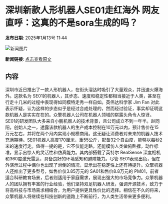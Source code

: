 # 深圳新款人形机器人SE01走红海外 网友直呼：这真的不是sora生成的吗？

**发布日期**: 2025年1月13号 11:44

![新闻图片](https://pic.chinaz.com/thumb/2025/0113/25011311443309400333.jpg)

**新闻链接**: [点击查看原文](https://www.aibase.com/zh/news/14660)

## 内容

深圳市近日推出了一款人形机器人，在街头溜达时吸引了大量观众，并迅速火爆海外。这款名为 SE01的机器人，其步态、速度和稳定性都相当接近于人类，甚至在行走十几米的过程中表现得如同模特走秀一样自如。英伟达科学家 Jim Fan 对此表示怀疑，认为这样的步态似乎是经过合成处理的，然而经过验证，事实却证明这款机器人是实实在在的。众擎机器人公司在机器人领域的崭露头角令人惊讶。SE01的研发团队大多来自小鹏机器人的技术背景，且公司成立不到一年半。赵同阳，创始人之一，透露该款机器人的生产成本控制在10万元以内，预计售价在15万元左右，并将在两个月内实现小规模商用。这无疑让消费者对未来的机器人技术充满期待。SE01机器人高度170厘米，重55公斤，配备32个自由度，能够以每秒2米的速度行走。值得一提的是，它不仅能走路，还能模仿人类做俯卧撑，动作标准，显示出惊人的灵活性和仿真能力。其内部搭载了英特尔 RealSense 深度相机和360度激光雷达，具备良好的环境感知和避障能力。尽管 SE01表现出色，但在外演示过程中偶尔也出现了滑倒的情况，显示出在稳定性上还有待提升。众擎机器人还推出了更多型号，如售价仅3.85万元的 SA01和售价8.8万元的 PM01，前者适合科研教育场景，后者则适用于家庭需求，展现出强大的市场竞争力。众擎机器人的团队拥有丰富的行业经验，他们坚持双足机器人研发，强调开源技术，致力于将高科技与市场需求相结合，为用户提供更具性价比的选择。相信在不久的将来，众擎机器人将继续在科技创新的道路上不断前行，为人类生活带来更多便利。
